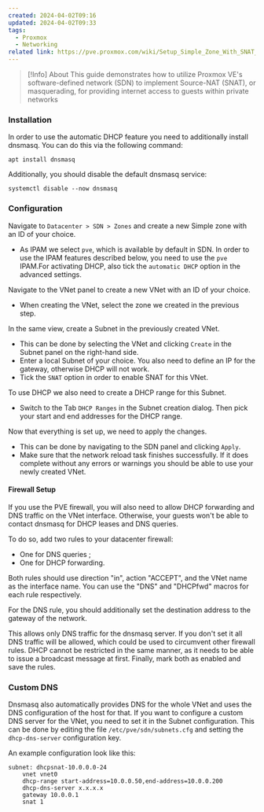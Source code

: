 ```yaml
---
created: 2024-04-02T09:16
updated: 2024-04-02T09:33
tags:
  - Proxmox
  - Networking
related link: https://pve.proxmox.com/wiki/Setup_Simple_Zone_With_SNAT_and_DHCP
---
```

> [!Info] About
> This guide demonstrates how to utilize Proxmox VE's software-defined network (SDN) to implement Source-NAT (SNAT), or masquerading, for providing internet access to guests within private networks
### Installation
In order to use the automatic DHCP feature you need to additionally install dnsmasq. You can do this via the following command:
```shell
apt install dnsmasq
```

Additionally, you should disable the default dnsmasq service:
```shell
systemctl disable --now dnsmasq
```

### Configuration

Navigate to `Datacenter > SDN > Zones` and create a new Simple zone with an ID of your choice. 
- As IPAM we select `pve`, which is available by default in SDN. In order to use the IPAM features described below, you need to use the `pve` IPAM.For activating DHCP, also tick the `automatic DHCP` option in the advanced settings. 

Navigate to the VNet panel to create a new VNet with an ID of your choice. 
- When creating the VNet, select the zone we created in the previous step.

In the same view, create a Subnet in the previously created VNet.
- This can be done by selecting the VNet and clicking `Create` in the Subnet panel on the right-hand side. 
- Enter a local Subnet of your choice. You also need to define an IP for the gateway, otherwise DHCP will not work. 
- Tick the `SNAT` option in order to enable SNAT for this VNet.

To use DHCP we also need to create a DHCP range for this Subnet. 
- Switch to the Tab `DHCP Ranges` in the Subnet creation dialog. Then pick your start and end addresses for the DHCP range.

Now that everything is set up, we need to apply the changes. 
- This can be done by navigating to the SDN panel and clicking `Apply`. 
- Make sure that the network reload task finishes successfully. If it does complete without any errors or warnings you should be able to use your newly created VNet.

#### Firewall Setup

If you use the PVE firewall, you will also need to allow DHCP forwarding and DNS traffic on the VNet interface. Otherwise, your guests won't be able to contact dnsmasq for DHCP leases and DNS queries. 

To do so, add two rules to your datacenter firewall: 

- One for DNS queries ; 
- One for DHCP forwarding. 

Both rules should use direction "in", action "ACCEPT", and the VNet name as the interface name. You can use the "DNS" and "DHCPfwd" macros for each rule respectively.

For the DNS rule, you should additionally set the destination address to the gateway of the network. 

This allows only DNS traffic for the dnsmasq server. If you don't set it all DNS traffic will be allowed, which could be used to circumvent other firewall rules. DHCP cannot be restricted in the same manner, as it needs to be able to issue a broadcast message at first. Finally, mark both as enabled and save the rules.

### Custom DNS

Dnsmasq also automatically provides DNS for the whole VNet and uses the DNS configuration of the host for that. If you want to configure a custom DNS server for the VNet, you need to set it in the Subnet configuration. This can be done by editing the file `/etc/pve/sdn/subnets.cfg` and setting the `dhcp-dns-server` configuration key. 

An example configuration look like this:
```shell
subnet: dhcpsnat-10.0.0.0-24
	vnet vnet0
	dhcp-range start-address=10.0.0.50,end-address=10.0.0.200
	dhcp-dns-server x.x.x.x
	gateway 10.0.0.1
	snat 1
```